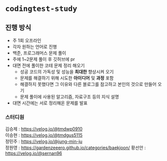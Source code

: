 # `codingtest-study`

## 진행 방식    
- 주 1회 오프라인
- 각자 원하는 언어로 진행
- 백준, 프로그래머스 문제 풀이
- 주에 1~2문제 풀이 후 깃허브에 pr
- 대면 전에 풀이한 코테 문제 정리 해오기
  - 성공 코드의 가독성 및 성능을 **최대한** 향상시켜 오기
  - 문제를 해결하기 위해 시도한 **아이디어** 및 **과정** 포함
  - 해결하지 못했다면 그 이유와 다른 블로그를 참고하고 본인의 것으로 만들어 오기
  - 문제 풀이에 사용된 알고리즘, 자료구조 등의 지식 설명
- 대면 시간에는 서로 정리해온 문제를 발표

### 스터디원
김승제 : https://velog.io/@tmdwp0910   
이승현 : https://velog.io/@tmdgus5115  
정민주 : https://velog.io/@jung-min-ju   
정원영 : https://gardenzeeero.github.io/categories/baekjoon/
황선안 : https://velog.io/@sernan96 

